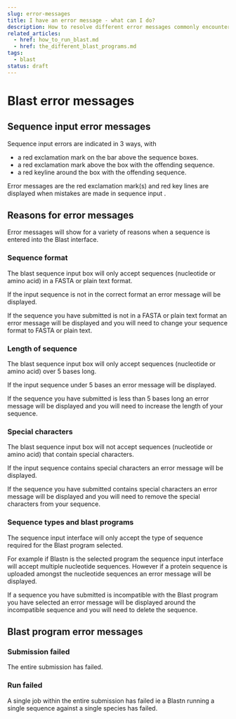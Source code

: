 ```yaml
---
slug: error-messages
title: I have an error message - what can I do?
description: How to resolve different error messages commonly encountered in BLAST
related_articles:
  - href: how_to_run_blast.md
  - href: the_different_blast_programs.md
tags:
  - blast
status: draft
---
```


# Blast error messages

## Sequence input error messages

Sequence input errors are indicated in 3 ways, with
* a red exclamation mark on the bar above the sequence boxes.
* a red exclamation mark above the box with the offending sequence.
* a red keyline around the box with the offending sequence.

Error messages are the red exclamation mark(s) and red key lines are displayed when mistakes are made in sequence input .

## Reasons for error messages

Error messages will show for a variety of reasons when a sequence is entered into the Blast interface.

### Sequence format

The blast sequence input box will only accept sequences (nucleotide or amino acid) in a FASTA or plain text format.

If the input sequence is not in the correct format an error message will be displayed.

If the sequence you have submitted is not in a FASTA or plain text format an error message will be displayed and you will need to change your sequence format to  FASTA or plain text.

### Length of sequence
The blast sequence input box will only accept sequences (nucleotide or amino acid) over 5 bases long.

If the input sequence under 5 bases an error message will be displayed.

If the sequence you have submitted is less than 5 bases long an error message will be displayed and you will need to increase the length of your sequence.

### Special characters

The blast sequence input box will not accept sequences (nucleotide or amino acid) that contain special characters.

If the input sequence contains special characters an error message will be displayed.

If the sequence you have submitted contains special characters an error message will be displayed and you will need to remove the special characters from your sequence.

### Sequence types and blast programs

The sequence input interface will only accept the type of sequence required for the  Blast program selected.

For example if Blastn is the selected program the sequence input interface will accept multiple nucleotide sequences. However if a protein sequence is uploaded amongst the nucleotide sequences an error message will be displayed.

If a sequence you have submitted is incompatible with the Blast program you have selected an error message will be displayed around the incompatible sequence and you will need to delete the sequence.

## Blast program error messages

### Submission failed 
The entire submission has failed.

### Run failed 
A single job within the entire submission has failed ie a Blastn running a single sequence against a single species has failed.

